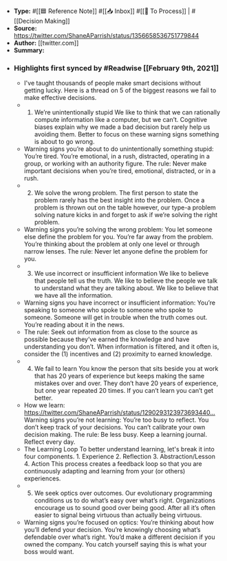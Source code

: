 - **Type:** #[[🟦 Reference Note]] #[[📥 Inbox]] #[[📝 To Process]] | #[[Decision Making]] 
- **Source:** https://twitter.com/ShaneAParrish/status/1356658536751779844
- **Author:** [[twitter.com]]
- **Summary:**
- ### Highlights first synced by #Readwise [[February 9th, 2021]]
    - I've taught thousands of people make smart decisions without getting lucky. Here is a thread on 5 of the biggest reasons we fail to make effective decisions. 
    - 1. We’re unintentionally stupid We like to think that we can rationally compute information like a computer, but we can’t. Cognitive biases explain why we made a bad decision but rarely help us avoiding them. Better to focus on these warning signs something is about to go wrong. 
    - Warning signs you’re about to do unintentionally something stupid: You’re tired. You’re emotional, in a rush, distracted, operating in a group, or working with an authority figure. The rule: Never make important decisions when you’re tired, emotional, distracted, or in a rush. 
    - 2. We solve the wrong problem. The first person to state the problem rarely has the best insight into the problem. Once a problem is thrown out on the table however, our type-a problem solving nature kicks in and forget to ask if we’re solving the right problem. 
    - Warning signs you’re solving the wrong problem: You let someone else define the problem for you. You’re far away from the problem. You’re thinking about the problem at only one level or through narrow lenses. The rule: Never let anyone define the problem for you. 
    - 3. We use incorrect or insufficient information We like to believe that people tell us the truth. We like to believe the people we talk to understand what they are talking about. We like to believe that we have all the information. 
    - Warning signs you have incorrect or insufficient information: You’re speaking to someone who spoke to someone who spoke to someone. Someone will get in trouble when the truth comes out. You’re reading about it in the news. 
    - The rule: Seek out information from as close to the source as possible because they’ve earned the knowledge and have understanding you don’t. When information is filtered, and it often is, consider the (1) incentives and (2) proximity to earned knowledge. 
    - 4. We fail to learn You know the person that sits beside you at work that has 20 years of experience but keeps making the same mistakes over and over. They don’t have 20 years of experience, but one year repeated 20 times. If you can’t learn you can’t get better. 
    - How we learn: https://twitter.com/ShaneAParrish/status/1290293123973693440… Warning signs you’re not learning: You’re too busy to reflect. You don’t keep track of your decisions. You can’t calibrate your own decision making. The rule: Be less busy. Keep a learning journal. Reflect every day. 
    - The Learning Loop To better understand learning, let's break it into four components. 1. Experience 2. Reflection 3. Abstraction/Lesson 4. Action This process creates a feedback loop so that you are continuously adapting and learning from your (or others) experiences. 
    - 5. We seek optics over outcomes. Our evolutionary programming conditions us to do what’s easy over what’s right. Organizations encourage us to sound good over being good. After all it’s often easier to signal being virtuous than actually being virtuous. 
    - Warning signs you’re focused on optics: You’re thinking about how you’ll defend your decision. You’re knowingly choosing what’s defendable over what’s right. You’d make a different decision if you owned the company. You catch yourself saying this is what your boss would want. 
